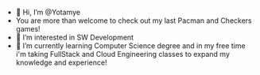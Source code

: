 - 👋 Hi, I’m @Yotamye
- You are more than welcome to check out my last Pacman and Checkers games!
- 👀 I’m interested in SW Development
- 🌱 I’m currently learning Computer Science degree and in my free time i'm taking FullStack and Cloud Engineering classes to expand my knowledge and experience!

<!---
Yotamye/Yotamye is a ✨ special ✨ repository because its `README.md` (this file) appears on your GitHub profile.
You can click the Preview link to take a look at your changes.
--->
